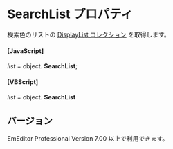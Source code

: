 # SearchList プロパティ

検索色のリストの [DisplayList コレクション](../display_list/index) を取得します。

#### \[JavaScript\]

_list_ =
object. **SearchList**;

#### \[VBScript\]

_list_ =
object. **SearchList**

## バージョン

EmEditor Professional Version 7.00 以上で利用できます。